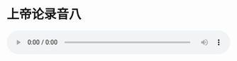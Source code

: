 # 上帝论录音八

<audio style="width: 100%;" preload="false" controls controlslist="nodownload"><source src="//cdn.simai.ml/audio/mp3/old/27379.mp3" type="audio/mpeg">Your browser does not support the audio element.</audio>


